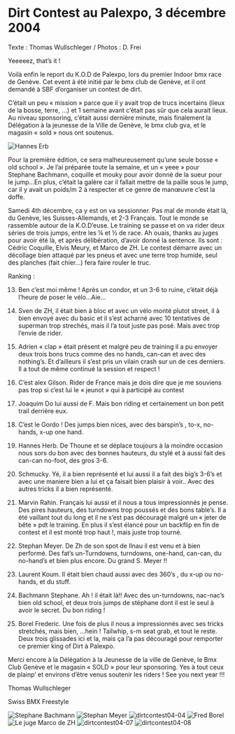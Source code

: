 # Dirt Contest au Palexpo, 3 décembre 2004

Texte : Thomas Wullschleger / Photos : D. Frei

Yeeeeez, that’s it !

Voilà enfin le report du K.O.D de Palexpo, lors du premier Indoor bmx race de Genève. Cet event à été initié par le bmx club de Genève, et il ont demandé à SBF d’organiser un contest de dirt.

C’était un peu « mission » parce que il y avait trop de trucs incertains (lieux de la bosse, terre, …) et 1 semaine avant c’était pas sûr que cela aurait lieux. Au niveau sponsoring, c’était aussi dernière minute, mais finalement la Délégation à la jeunesse de la Ville de Genève, le bmx club gva, et le magasin « sold » nous ont soutenus.

![Hannes Erb](./media/dirtcontest04-03.jpg)

Pour la première édition, ce sera malheureusement qu’une seule bosse « old school ». Je l’ai préparée toute la semaine, et un « yeee » pour Stephane Bachmann, coquille et mouky pour avoir donné de la sueur pour le jump…En plus, c’était la galère car il fallait mettre de la paille sous le jump, car il y avait un poids/m 2 à respecter et ce genre de manœuvre c’est la doffe.

Samedi 4th décembre, ca y est on va sessionner. Pas mal de monde était là, du Genève, les Suisses-Allemands, et 2-3 Français. Tout le monde se rassemble autour de la K.O.D’euse. Le training se passe et on va rider deux séries de trois jumps, entre les ¼ et ½ de race. Ah ouais, thanks au juges pour avoir été là, et après délibération, d’avoir donné la sentence. Ils sont : Cédric Coquille, Elvis Meury, et Marco de ZH. Le contest démarre avec un décollage bien attaqué par les pneus et avec une terre trop humide, seul des planches (fait chier…) fera faire rouler le truc.

Ranking :

13. Ben c’est moi même ! Après un condor, et un 3-6 to ruine, c’était déjà l’heure de poser le vélo…Aie…


12. Sven de ZH, il était bien à bloc et avec un vélo monté plutot street, il à bien envoyé avec du basic et il s’est acharné avec 10 tentatives de superman trop strechés, mais il l’a tout juste pas posé. Mais avec trop l’envie de rider.


11. Adrien « clap » était présent et malgré peu de training il a pu envoyer deux trois bons trucs comme des no hands, can-can et avec des nothing’s. Et d’ailleurs il s’est pris un vilain crash sur un de ces derniers. Il a tout de même continué la session et respect !


10. C’est alex Gilson. Rider de France mais je dois dire que je me souviens pas trop si c’est lui le « jeunot » qui à participé au contest 


9. Joaquim Do lui aussi de F. Mais bon riding et certainement un bon petit trail derrière eux.


8. C’est le Gordo ! Des jumps bien nices, avec des barspin’s , to-x, no-hands, x-up one hand. 


7. Hannes Herb. De Thoune et se déplace toujours à la moindre occasion nous sors du bon avec des bonnes hauteurs, du stylé et à aussi fait des can-can no-foot, des gros 3-6. 


6. Schmucky. Yé, il a bien représenté et lui aussi il a fait des big’s 3-6’s et avec une maniere bien a lui et ça faisait bien plaisir à voir.. Avec des autres tricks il a bien représenté. 


5. Marvin Rahin. Français lui aussi et il nous a tous impressionnés je pense. Des pires hauteurs, des turndowns trop poussés et des bons table’s. Il a été vaillant tout du long et il ne s’est pas découragé malgré un « jeter de bête » pdt le training. En plus il s’est élancé pour un backflip en fin de contest et il est monté trop haut !, mais juste trop tourné.


4. Stephan Meyer. De Zh de son spot de Ilnau il est venu et à bien performé. Des fat’s un-Turndowns, turndowns, one-hand, can-can, du no-hand’s et bien plus encore. Du grand S. Meyer !!


3. Laurent Koum. Il était bien chaud aussi avec des 360’s , du x-up ou no-hands, et du stuff. 


2. Bachmann Stephane. Ah ! il était là!! Avec des un-turndowns, nac-nac’s bien old school, et deux trois jumps de stéphane dont il est le seul à avoir le secret. Du bon riding !


1. Borel Frederic. Une fois de plus il nous a impressionnés avec ses tricks stretchés, mais bien, …hein ! Tailwhip, s-m seat grab, et tout le reste. Deux trois glissades ici et la, mais ça l’a pas découragé pour remporter ce premier king of Dirt à Palexpo.

Merci encore à la Délégation à la Jeunesse de la ville de Genève, le Bmx Club Genève et le magasin « SOLD » pour leur sponsoring. Yes à tout ceux de plainp’ et environs d’être venus soutenir les riders ! See you next year !!!

Thomas Wullschleger

Swiss BMX Freestyle

![Stephane Bachmann](./media/dirtcontest04-01.jpg)
![Stephan Meyer](./media/dirtcontest04-02.jpg)
![dirtcontest04-04](./media/dirtcontest04-04.jpg)
![Fred Borel](./media/dirtcontest04-05.jpg)
![Le juge Marco de ZH](./media/dirtcontest04-06.jpg)
![dirtcontest04-07](./media/dirtcontest04-07.jpg)
![dirtcontest04-08](./media/dirtcontest04-08.jpg)
